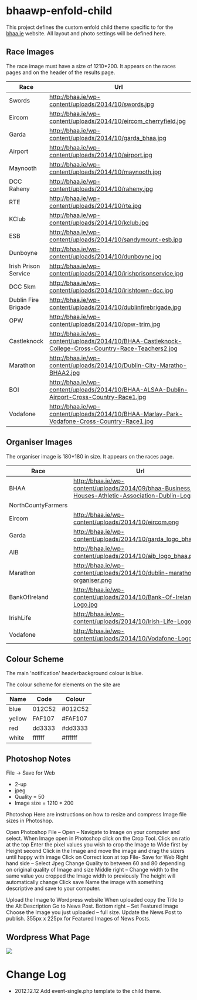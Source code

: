 bhaawp-enfold-child
===================

This project defines the custom enfold child theme specific to for the [bhaa.ie](http:bhaa.ie) website. All layout and photo settings will be defined here.

## Race Images

The race image must have a size of 1210*200. It appears on the races pages and on the header of the results page.

Race|Url|
----|----
Swords|http://bhaa.ie/wp-content/uploads/2014/10/swords.jpg
Eircom|http://bhaa.ie/wp-content/uploads/2014/10/eircom_cherryfield.jpg
Garda|http://bhaa.ie/wp-content/uploads/2014/10/garda_bhaa.jpg
Airport|http://bhaa.ie/wp-content/uploads/2014/10/airport.jpg
Maynooth|http://bhaa.ie/wp-content/uploads/2014/10/maynooth.jpg
DCC Raheny|http://bhaa.ie/wp-content/uploads/2014/10/raheny.jpg
RTE|http://bhaa.ie/wp-content/uploads/2014/10/rte.jpg
KClub|http://bhaa.ie/wp-content/uploads/2014/10/kclub.jpg
ESB|http://bhaa.ie/wp-content/uploads/2014/10/sandymount-esb.jpg
Dunboyne|http://bhaa.ie/wp-content/uploads/2014/10/dunboyne.jpg
Irish Prison Service|http://bhaa.ie/wp-content/uploads/2014/10/irishprisonservice.jpg
DCC 5km|http://bhaa.ie/wp-content/uploads/2014/10/irishtown-dcc.jpg
Dublin Fire Brigade|http://bhaa.ie/wp-content/uploads/2014/10/dublinfirebrigade.jpg
OPW|http://bhaa.ie/wp-content/uploads/2014/10/opw-trim.jpg
Castleknock|http://bhaa.ie/wp-content/uploads/2014/10/BHAA-Castleknock-College-Cross-Country-Race-Teachers2.jpg
Marathon|http://bhaa.ie/wp-content/uploads/2014/10/Dublin-City-Maratho-BHAA2.jpg
BOI|http://bhaa.ie/wp-content/uploads/2014/10/BHAA-ALSAA-Dublin-Airport-Cross-Country-Race1.jpg
Vodafone|http://bhaa.ie/wp-content/uploads/2014/10/BHAA-Marlay-Park-Vodafone-Cross-Country-Race1.jpg

## Organiser Images

The organiser image is 180*180 in size. It appears on the races page.

Race|Url|
----|----
BHAA|http://bhaa.ie/wp-content/uploads/2014/09/bhaa-Business-Houses-Athletic-Association-Dublin-Logo.jpg
NorthCountyFarmers|
Eircom|http://bhaa.ie/wp-content/uploads/2014/10/eircom.png
Garda|http://bhaa.ie/wp-content/uploads/2014/10/garda_logo_bhaa.png
AIB|http://bhaa.ie/wp-content/uploads/2014/10/aib_logo_bhaa.png
Marathon|http://bhaa.ie/wp-content/uploads/2014/10/dublin-marathon-organiser.png
BankOfIreland|http://bhaa.ie/wp-content/uploads/2014/10/Bank-Of-Ireland-Logo.jpg
IrishLife|http://bhaa.ie/wp-content/uploads/2014/10/Irish-Life-Logo.jpg
Vodafone|http://bhaa.ie/wp-content/uploads/2014/10/Vodafone-Logo.jpg

## Colour Scheme

The main 'notification' headerbackground colour is blue.

The colour scheme for elements on the site are

Name|Code|Colour
----|----|------
blue|012C52|#012C52
yellow|FAF107|#FAF107
red|dd3333|#dd3333
white|ffffff|#ffffff

## Photoshop Notes
File -> Save for Web
- 2-up
- jpeg
- Quality = 50
- Image size = 1210 * 200

Photoshop 
Here are instructions on how to resize and compress Image file sizes in Photoshop.

Open Photoshop
File – Open – Navigate to Image on your computer and select.
When Image open in Photoshop click on the Crop Tool. 
Click on ratio at the top
Enter the pixel values you wish to crop the Image to Wide first by Height second
Click in the Image and move the image and drag the sizers until happy with image
Click on Correct icon at top
File- Save for Web
Right hand side – Select Jpeg
Change Quality to between 60 and 80 depending on original quality of Image and size
Middle right – Change width to the same value you cropped the Image width to previously
The height will automatically change 
Click save
Name the image with something descriptive and save to your computer.

Upload the Image to Wordpress website
When uploaded copy the Title to the Alt Description
Go to News Post.
Bottom right – Set Featured Image
Choose the Image you just uploaded – full size.
Update the News Post to publish.
355px x 225px for Featured Images of News Posts.


## Wordpress What Page
![](http://codex.wordpress.org/images/1/18/Template_Hierarchy.png)

Change Log
==========
- 2012.12.12 Add event-single.php template to the child theme.


